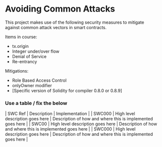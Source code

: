 # Avoiding Common Attacks

This project makes use of the following security measures to mitigate against common attack vectors in smart contracts.

Items in course:
- tx.origin
- Integer under/over flow
- Denial of Service
- Re-entrancy

Mitigations:
- Role Based Access Control
- onlyOwner modifier
- [Specific version of Solidity for compiler 0.8.0 or 0.8.9]



### Use a table / fix the below

| SWC Ref   | Description                       | Implementation |
| SWC000    | High level description goes here  | Description of how and where this is implemented goes here |
| SWC00    | High level description goes here  | Description of how and where this is implemented goes here |
| SWC000    | High level description goes here  | Description of how and where this is implemented goes here |